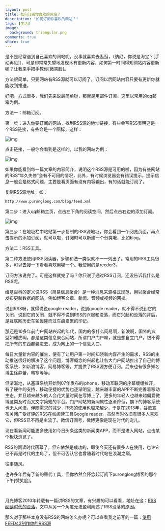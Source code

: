 ```yaml
---
layout: post
title: 如何订阅你喜欢的网站？
description: "如何订阅你喜欢的网站？"
tags: [生活]
image:
  background: triangular.png
comments: true
share: true
---
```


是不是经常遇到自己喜欢的网站呢，没事就喜欢去逛逛，（纳尼，你说是淘宝？[手动再见]），可是却常常失望地发现木有更新内容，如何第一时间得知网站内容更新呢？让我来手把手教你[微笑脸]。

<!-- more -->

方法很简单，只要网站有RSS源就可以订阅了，订阅以后网站内容只要有更新你就能收到推送。

好吧，方式很多，我们先来说最简单哒，那就是用邮件订阅。这里以常用的qq邮箱为例。

方法一：邮箱订阅。

第一步：进入你要订阅的网站，找到RSS源的地址链接，有些会写RSS表明这是一个RSS链接，有些会是一个图标，这样：

![img]({{site.url}}images/article/2016-9-2/1.png)

点击链接，一般你会看到是这样的，以我的网站为例：

![img]({{site.url}}images/article/2016-9-2/2.png)

如果你能看到每一篇文章的内容简介，说明这个RSS源是可用的啦，因为有些网站的RSS“年久失修”会有不可用的情况，此外，有时候浏览器会有错误提示，提示信息一般会是格式问题，主要是看页面有没有内容输出，有的话就能订阅了。

复制RSS源地址，如：

```html
http://www.puronglong.com/blog/feed.xml
```

第二步：进入qq邮箱主页，点击左下角的阅读空间，然后点击右边的添加订阅。

![img]({{site.url}}images/article/2016-9-2/3.png)

第三步：在地址栏中粘贴第一步复制的RSS源地址，你会看到一个阅览页面，再点击提示的添加订阅，就可以啦，订阅时可以新建一个分类哦，比如blog。

方法二：RSS工具。

第二种方法使用RSS阅读器，步骤和法一类似就不一一列出了。常用的RSS工具很多，可以去搜一下看看喜欢用哪一个。我使用的是reeder3。

订阅方法说完了。可是这样就完了吗？你只说了通过RSS订阅，还没告诉我什么是RSS呢。

维基百科的定义说RSS（简易信息聚合）是一种消息来源格式规范，用以聚合经常发布更新数据的网站，例如博客文章、新闻、音频或视频的网摘。

说到RSS呀，就得说说google reader，说到google reader，就不得不说到它的关闭，说到它的关闭，就不得不说到RSS的兴起和没落，而它兴起和没落的背后，是互联网历史车轮轰隆而过车痕累累的印记。

那还是10多年前门户网站兴起的年代，国内的像什么网易啊，新浪啊，国外的典型如雅虎啊，都是这类信息聚合网站，所谓门户门户嘛，就是想自立门户，恨不得把所有的东西都装进去，成为网上的一个信息入口。

每日大量新内容的催生，便有了让用户第一时间知晓新内容产生的需求，RSS的主动推送很好的解决了这个问题，博客概念的兴起也让各大门户网站推出了自己的博客系统，如新浪博客，网易博客等，并提供了RSS源方便订阅。后来也有很多知名博主徐静蕾，韩寒等等。

但渐渐地，从塞班系统开始到07年发布的iphone，移动互联网的序幕缓缓拉开，有了硬件的支持，移动便捷的优势也逐渐明显，越来越丰富的APP不断完善着移动生态。并且越来越少的人会花大量时间在写博上了，更多的年轻人也越来越偏爱微博这类及时而又文字简短的平台。门户网站的新闻属性逐渐降低，旗下的博客系统也无人问津，伴随需求的减少，RSS的使用也越来越少，于是在2013年，谷歌宣布关闭广受好评的RSS在线阅读工具Google reader。虽然当时依旧有很多人喜欢它，但RSS已不再是主流了。微信订阅号，微博更像是现在时代的宠儿。

现在看新闻可能更多使用如今日头条这类的新闻类APP，而不是进入网站，点击某个板块浏览了。

RSS的阅读时代落幕了，但它依然是成功的，即使今天还有很多人在使用，也许它已不再是时代的主角了，但不可否认它也曾随着时代站在浪潮之巅。

往事随风。

也许多年后有了新的替代工具，但你依然会怀念起订阅下puronglong博客的那个下午[微笑脸]。 

<br  />

月光博客2010年转载有一篇讲RSS的文章，有兴趣的可以看看，地址在这：[RSS阅读时代的没落](http://www.williamlong.info/archives/2381.html)，文中从另一个角度无法盈利阐述了RSS没落的原因。

那么对于那些本身没有RSS的网站怎么办呢？可以查看我之前写的一篇：[使用FEED43制作你的RSS源]({{site.url}}2016/05/21/make-rss.html)